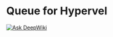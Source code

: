 Queue for Hypervel
===

[![Ask DeepWiki](https://deepwiki.com/badge.svg)](https://deepwiki.com/hypervel/queue)